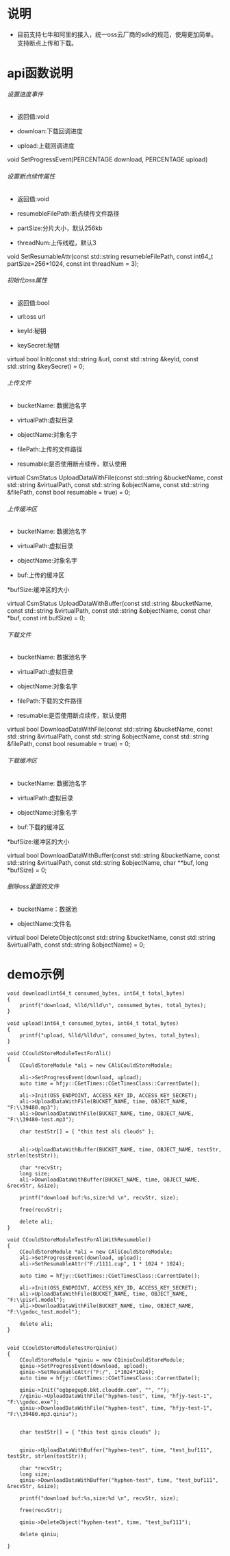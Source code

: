 # 说明
* 目前支持七牛和阿里的接入，统一oss云厂商的sdk的规范，使用更加简单。支持断点上传和下载。

# api函数说明
###### 设置进度事件

* 返回值:void

* downloan:下载回调进度

* upload:上载回调进度

void SetProgressEvent(PERCENTAGE download, PERCENTAGE upload)

###### 设置断点续传属性

* 返回值:void

* resumebleFilePath:断点续传文件路径

* partSize:分片大小，默认256kb

* threadNum:上传线程，默认3

void SetResumableAttr(const std::string resumebleFilePath, const int64_t partSize=256*1024, const int threadNum = 3);

###### 初始化oss属性

* 返回值:bool

* url:oss url

* keyId:秘钥

* keySecret:秘钥

virtual bool Init(const std::string &url, const std::string &keyId, const std::string &keySecret) = 0;

###### 上传文件

* bucketName: 数据池名字

* virtualPath:虚拟目录

* objectName:对象名字

* filePath:上传的文件路径

* resumable:是否使用断点续传，默认使用

virtual CsmStatus UploadDataWithFile(const std::string &bucketName, const std::string &virtualPath, const std::string &objectName, const std::string &filePath, const bool resumable = true) = 0;

###### 上传缓冲区

* bucketName: 数据池名字

* virtualPath:虚拟目录

* objectName:对象名字

* buf:上传的缓冲区

*bufSize:缓冲区的大小

virtual CsmStatus UploadDataWithBuffer(const std::string &bucketName, const std::string &virtualPath, const std::string &objectName, const char *buf, const int bufSize) = 0;

###### 下载文件

* bucketName: 数据池名字

* virtualPath:虚拟目录

* objectName:对象名字

* filePath:下载的文件路径

* resumable:是否使用断点续传，默认使用

virtual bool DownloadDataWithFile(const std::string &bucketName, const std::string &virtualPath, const std::string &objectName, const std::string &filePath, const bool resumable = true) = 0;

###### 下载缓冲区

* bucketName: 数据池名字

* virtualPath:虚拟目录

* objectName:对象名字

* buf:下载的缓冲区

*bufSize:缓冲区的大小

virtual bool DownloadDataWithBuffer(const std::string &bucketName, const std::string &virtualPath, const std::string &objectName, char **buf, long *bufSize) = 0;

###### 删除oss里面的文件

* bucketName：数据池

* objectName:文件名

virtual bool DeleteObject(const std::string &bucketName, const std::string &virtualPath, const std::string &objectName) = 0;

# demo示例
```
void download(int64_t consumed_bytes, int64_t total_bytes)
{
	printf("download, %lld/%lld\n", consumed_bytes, total_bytes);
}

void upload(int64_t consumed_bytes, int64_t total_bytes)
{
	printf("upload, %lld/%lld\n", consumed_bytes, total_bytes);
}

void CCouldStoreModuleTestForAli()
{
	CCouldStoreModule *ali = new CAliCouldStoreModule;

	ali->SetProgressEvent(download, upload);
	auto time = hfjy::CGetTimes::CGetTimesClass::CurrentDate();

	ali->Init(OSS_ENDPOINT, ACCESS_KEY_ID, ACCESS_KEY_SECRET);
	ali->UploadDataWithFile(BUCKET_NAME, time, OBJECT_NAME, "F:\\39480.mp3");
	ali->DownloadDataWithFile(BUCKET_NAME, time, OBJECT_NAME, "F:\\39480-test.mp3");
	
	char testStr[] = { "this test ali clouds" };


	ali->UploadDataWithBuffer(BUCKET_NAME, time, OBJECT_NAME, testStr, strlen(testStr));

	char *recvStr;
	long size;
	ali->DownloadDataWithBuffer(BUCKET_NAME, time, OBJECT_NAME, &recvStr, &size);
	
	printf("download buf:%s,size:%d \n", recvStr, size);

	free(recvStr);

	delete ali;
}

void CCouldStoreModuleTestForAliWithResumeble()
{
	CCouldStoreModule *ali = new CAliCouldStoreModule;
	ali->SetProgressEvent(download, upload);
	ali->SetResumableAttr("F:/1111.cup", 1 * 1024 * 1024);

	auto time = hfjy::CGetTimes::CGetTimesClass::CurrentDate();

	ali->Init(OSS_ENDPOINT, ACCESS_KEY_ID, ACCESS_KEY_SECRET);
	ali->UploadDataWithFile(BUCKET_NAME, time, OBJECT_NAME, "F:\\pisrl.model");
	ali->DownloadDataWithFile(BUCKET_NAME, time, OBJECT_NAME, "F:\\godoc_test.model");

	delete ali;
}


void CCouldStoreModuleTestForQiniu()
{
	CCouldStoreModule *qiniu = new CQiniuCouldStoreModule;
	qiniu->SetProgressEvent(download, upload);
	qiniu->SetResumableAttr("F:/", 1*1024*1024);
	auto time = hfjy::CGetTimes::CGetTimesClass::CurrentDate();

	qiniu->Init("ogbpegup0.bkt.clouddn.com", "", "");
	//qiniu->UploadDataWithFile("hyphen-test", time, "hfjy-test-1", "F:\\godoc.exe");
	qiniu->DownloadDataWithFile("hyphen-test", time, "hfjy-test-1", "F:\\39480.mp3.qiniu");


	char testStr[] = { "this test qiniu clouds" };


	qiniu->UploadDataWithBuffer("hyphen-test", time, "test_buf111", testStr, strlen(testStr));

	char *recvStr;
	long size;
	qiniu->DownloadDataWithBuffer("hyphen-test", time, "test_buf111", &recvStr, &size);

	printf("download buf:%s,size:%d \n", recvStr, size);

	free(recvStr);
	
	qiniu->DeleteObject("hyphen-test", time, "test_buf111");

	delete qiniu;

}
```